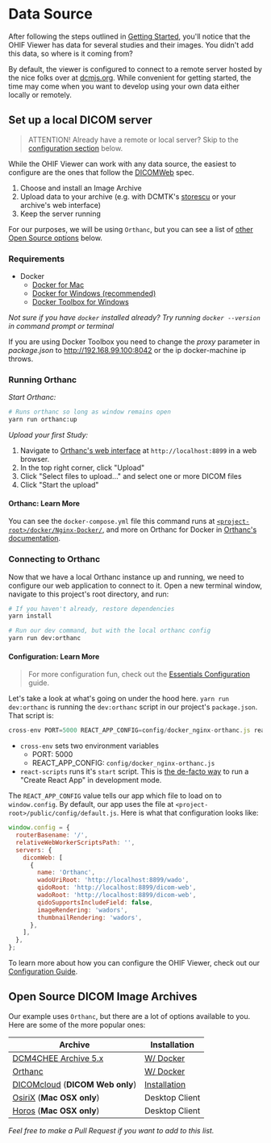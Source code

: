 # Data Source

After following the steps outlined in [Getting Started](./getting-started.md),
you'll notice that the OHIF Viewer has data for several studies and their
images. You didn't add this data, so where is it coming from?

By default, the viewer is configured to connect to a remote server hosted by the
nice folks over at [dcmjs.org][dcmjs-org]. While convenient for getting started,
the time may come when you want to develop using your own data either locally or
remotely.

## Set up a local DICOM server

> ATTENTION! Already have a remote or local server? Skip to the
> [configuration section](#configuration-learn-more) below.

While the OHIF Viewer can work with any data source, the easiest to configure
are the ones that follow the [DICOMWeb][dicom-web] spec.

1. Choose and install an Image Archive
2. Upload data to your archive (e.g. with DCMTK's [storescu][storescu] or your
   archive's web interface)
3. Keep the server running

For our purposes, we will be using `Orthanc`, but you can see a list of
[other Open Source options](#open-source-dicom-image-archives) below.

### Requirements

- Docker
  - [Docker for Mac](https://docs.docker.com/docker-for-mac/)
  - [Docker for Windows (recommended)](https://docs.docker.com/docker-for-windows/)
  - [Docker Toolbox for Windows](https://docs.docker.com/toolbox/toolbox_install_windows/)

_Not sure if you have `docker` installed already? Try running `docker --version`
in command prompt or terminal_

If you are using Docker Toolbox you need to change the _proxy_ parameter in
_package.json_ to http://192.168.99.100:8042 or the ip docker-machine ip throws.

### Running Orthanc

_Start Orthanc:_

```bash
# Runs orthanc so long as window remains open
yarn run orthanc:up
```

_Upload your first Study:_

1. Navigate to [Orthanc's web interface](http://localhost:8899) at
   `http://localhost:8899` in a web browser.
2. In the top right corner, click "Upload"
3. Click "Select files to upload..." and select one or more DICOM files
4. Click "Start the upload"

#### Orthanc: Learn More

You can see the `docker-compose.yml` file this command runs at
[`<project-root>/docker/Nginx-Docker/`](#), and more on Orthanc for Docker in
[Orthanc's documentation][orthanc-docker].

### Connecting to Orthanc

Now that we have a local Orthanc instance up and running, we need to configure
our web application to connect to it. Open a new terminal window, navigate to
this project's root directory, and run:

```bash
# If you haven't already, restore dependencies
yarn install

# Run our dev command, but with the local orthanc config
yarn run dev:orthanc
```

#### Configuration: Learn More

> For more configuration fun, check out the
> [Essentials Configuration](./configuration.md) guide.

Let's take a look at what's going on under the hood here. `yarn run dev:orthanc`
is running the `dev:orthanc` script in our project's `package.json`. That script
is:

```js
cross-env PORT=5000 REACT_APP_CONFIG=config/docker_nginx-orthanc.js react-scripts start
```

- `cross-env` sets two environment variables
  - PORT: 5000
  - REACT_APP_CONFIG: `config/docker_nginx-orthanc.js`
- `react-scripts` runs it's `start` script. This is [the de-facto
  way][cra-start] to run a "Create React App" in development mode.

The `REACT_APP_CONFIG` value tells our app which file to load on to
`window.config`. By default, our app uses the file at
`<project-root>/public/config/default.js`. Here is what that configuration looks
like:

```js
window.config = {
  routerBasename: '/',
  relativeWebWorkerScriptsPath: '',
  servers: {
    dicomWeb: [
      {
        name: 'Orthanc',
        wadoUriRoot: 'http://localhost:8899/wado',
        qidoRoot: 'http://localhost:8899/dicom-web',
        wadoRoot: 'http://localhost:8899/dicom-web',
        qidoSupportsIncludeField: false,
        imageRendering: 'wadors',
        thumbnailRendering: 'wadors',
      },
    ],
  },
};
```

To learn more about how you can configure the OHIF Viewer, check out our
[Configuration Guide](./configuration.md).

## Open Source DICOM Image Archives

Our example uses `Orthanc`, but there are a lot of options available to you.
Here are some of the more popular ones:

| Archive                                       | Installation                       |
| --------------------------------------------- | ---------------------------------- |
| [DCM4CHEE Archive 5.x][dcm4chee]              | [W/ Docker][dcm4chee-docker]       |
| [Orthanc][orthanc]                            | [W/ Docker][orthanc-docker]        |
| [DICOMcloud][dicomcloud] (**DICOM Web only**) | [Installation][dicomcloud-install] |
| [OsiriX][osirix] (**Mac OSX only**)           | Desktop Client                     |
| [Horos][horos] (**Mac OSX only**)             | Desktop Client                     |

_Feel free to make a Pull Request if you want to add to this list._

<!--
  Links
  -->

<!-- prettier-ignore-start -->
[dcmjs-org]: https://server.dcmjs.org/dcm4chee-arc/aets/DCM4CHEE/wado
[dicom-web]: https://en.wikipedia.org/wiki/DICOMweb
[storescu]: http://support.dcmtk.org/docs/storescu.html
[cra-start]: https://github.com/facebook/create-react-app#npm-start-or-yarn-start
<!-- Archives -->
[dcm4chee]: https://github.com/dcm4che/dcm4chee-arc-light
[dcm4chee-docker]: https://github.com/dcm4che/dcm4chee-arc-light/wiki/Running-on-Docker
[orthanc]: https://www.orthanc-server.com/
[orthanc-docker]: http://book.orthanc-server.com/users/docker.html
[dicomcloud]: https://github.com/DICOMcloud/DICOMcloud
[dicomcloud-install]: https://github.com/DICOMcloud/DICOMcloud#running-the-code
[osirix]: http://www.osirix-viewer.com/
[horos]: https://www.horosproject.org/
<!-- prettier-ignore-end -->
